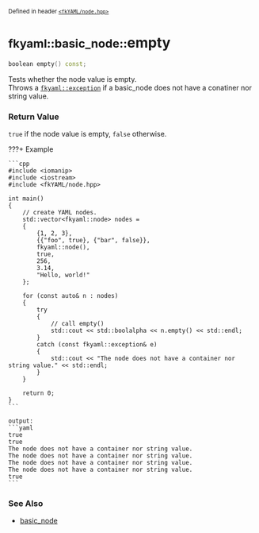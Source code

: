 <small>Defined in header [`<fkYAML/node.hpp>`](https://github.com/fktn-k/fkYAML/blob/develop/include/fkYAML/node.hpp)</small>

# <small>fkyaml::basic_node::</small>empty

```cpp
boolean empty() const;
```

Tests whether the node value is empty.  
Throws a [`fkyaml::exception`](../exception/index.md) if a basic_node does not have a conatiner nor string value.  

### **Return Value**

`true` if the node value is empty, `false` otherwise.

???+ Example

    ```cpp
    #include <iomanip>
    #include <iostream>
    #include <fkYAML/node.hpp>

    int main()
    {
        // create YAML nodes.
        std::vector<fkyaml::node> nodes =
        {
            {1, 2, 3},
            {{"foo", true}, {"bar", false}},
            fkyaml::node(),
            true,
            256,
            3.14,
            "Hello, world!"
        };

        for (const auto& n : nodes)
        {
            try
            {
                // call empty()
                std::cout << std::boolalpha << n.empty() << std::endl;
            }
            catch (const fkyaml::exception& e)
            {
                std::cout << "The node does not have a container nor string value." << std::endl;
            }
        }

        return 0;
    }
    ```

    output:
    ```yaml
    true
    true
    The node does not have a container nor string value.
    The node does not have a container nor string value.
    The node does not have a container nor string value.
    The node does not have a container nor string value.
    true
    ```

### **See Also**

* [basic_node](index.md)
